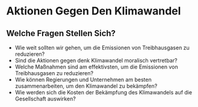 # Aktionen Gegen Den Klimawandel

## Welche Fragen Stellen Sich?

- Wie weit sollten wir gehen, um die Emissionen von Treibhausgasen zu reduzieren?
- Sind die Aktionen gegen denk Klimawandel moralisch vertretbar?
- Welche Maßnahmen sind am effektivsten, um die Emissionen von Treibhausgasen zu reduzieren?
- Wie können Regierungen und Unternehmen am besten zusammenarbeiten, um den Klimawandel zu bekämpfen?
- Wie werden sich die Kosten der Bekämpfung des Klimawandels auf die Gesellschaft auswirken?